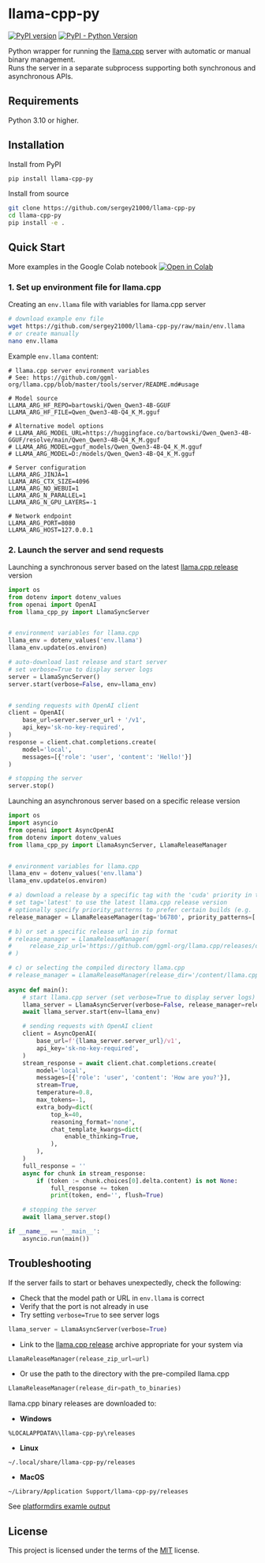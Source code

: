 

# llama-cpp-py

[![PyPI version](https://img.shields.io/pypi/v/llama-cpp-py?color=006400)](https://pypi.org/project/llama-cpp-py/)
[![PyPI - Python Version](https://img.shields.io/pypi/pyversions/llama-cpp-py?color=006400&logo=python&logoColor=gold)](https://pypi.org/project/llama-cpp-py/)

Python wrapper for running the [llama.cpp](https://github.com/ggml-org/llama.cpp) server with automatic or manual binary management.  
Runs the server in a separate subprocess supporting both synchronous and asynchronous APIs.


## Requirements

Python 3.10 or higher.


## Installation

Install from PyPI
```sh
pip install llama-cpp-py
```

Install from source
```sh
git clone https://github.com/sergey21000/llama-cpp-py
cd llama-cpp-py
pip install -e .
```


## Quick Start

More examples in the Google Colab notebook <a href="https://colab.research.google.com/drive/17f6tD5TM9EP52-3NZtZ1qQ-QrrLUTBEG"><img src="https://img.shields.io/static/v1?message=Open%20in%20Colab&logo=googlecolab&labelColor=5c5c5c&color=b3771e&label=%20" alt="Open in Colab"></a>


### 1. Set up environment file for llama.cpp

Creating an `env.llama` file with variables for llama.cpp server
```sh
# download example env file
wget https://github.com/sergey21000/llama-cpp-py/raw/main/env.llama
# or create manually
nano env.llama
```

Example `env.llama` content:
```env
# llama.cpp server environment variables
# See: https://github.com/ggml-org/llama.cpp/blob/master/tools/server/README.md#usage

# Model source
LLAMA_ARG_HF_REPO=bartowski/Qwen_Qwen3-4B-GGUF
LLAMA_ARG_HF_FILE=Qwen_Qwen3-4B-Q4_K_M.gguf

# Alternative model options
# LLAMA_ARG_MODEL_URL=https://huggingface.co/bartowski/Qwen_Qwen3-4B-GGUF/resolve/main/Qwen_Qwen3-4B-Q4_K_M.gguf
# LLAMA_ARG_MODEL=gguf_models/Qwen_Qwen3-4B-Q4_K_M.gguf
# LLAMA_ARG_MODEL=D:/models/Qwen_Qwen3-4B-Q4_K_M.gguf

# Server configuration
LLAMA_ARG_JINJA=1
LLAMA_ARG_CTX_SIZE=4096
LLAMA_ARG_NO_WEBUI=1
LLAMA_ARG_N_PARALLEL=1
LLAMA_ARG_N_GPU_LAYERS=-1

# Network endpoint
LLAMA_ARG_PORT=8080
LLAMA_ARG_HOST=127.0.0.1
```

### 2. Launch the server and send requests

Launching a synchronous server based on the latest [llama.cpp release](https://github.com/ggml-org/llama.cpp/releases) version
```python
import os
from dotenv import dotenv_values
from openai import OpenAI
from llama_cpp_py import LlamaSyncServer


# environment variables for llama.cpp
llama_env = dotenv_values('env.llama')
llama_env.update(os.environ)

# auto-download last release and start server
# set verbose=True to display server logs
server = LlamaSyncServer()
server.start(verbose=False, env=llama_env)


# sending requests with OpenAI client
client = OpenAI(
	base_url=server.server_url + '/v1',
	api_key='sk-no-key-required',
)
response = client.chat.completions.create(
    model='local',
    messages=[{'role': 'user', 'content': 'Hello!'}]
)

# stopping the server
server.stop()
```

Launching an asynchronous server based on a specific release version
```python
import os
import asyncio
from openai import AsyncOpenAI
from dotenv import dotenv_values
from llama_cpp_py import LlamaAsyncServer, LlamaReleaseManager


# environment variables for llama.cpp
llama_env = dotenv_values('env.llama')
llama_env.update(os.environ)

# a) download a release by a specific tag with the 'cuda' priority in the title
# set tag='latest' to use the latest llama.cpp release version
# optionally specify priority_patterns to prefer certain builds (e.g. 'cuda' or 'cpu')
release_manager = LlamaReleaseManager(tag='b6780', priority_patterns=['cuda'])

# b) or set a specific release url in zip format
# release_manager = LlamaReleaseManager(
#     release_zip_url='https://github.com/ggml-org/llama.cpp/releases/download/b6780/llama-b6780-bin-win-cuda-12.4-x64.zip'
# )

# c) or selecting the compiled directory llama.cpp
# release_manager = LlamaReleaseManager(release_dir='/content/llama.cpp/build/bin')
	
async def main():
    # start llama.cpp server (set verbose=True to display server logs)
    llama_server = LlamaAsyncServer(verbose=False, release_manager=release_manager)
    await llama_server.start(env=llama_env)

    # sending requests with OpenAI client
    client = AsyncOpenAI(
        base_url=f'{llama_server.server_url}/v1',
        api_key='sk-no-key-required',
    )
    stream_response = await client.chat.completions.create(
        model='local',
        messages=[{'role': 'user', 'content': 'How are you?'}],
        stream=True,
        temperature=0.8,
        max_tokens=-1,
        extra_body=dict(
            top_k=40,
            reasoning_format='none',
            chat_template_kwargs=dict(
                enable_thinking=True,
            ),
        ),
    )
    full_response = ''
    async for chunk in stream_response:
        if (token := chunk.choices[0].delta.content) is not None:
            full_response += token
            print(token, end='', flush=True)

    # stopping the server
    await llama_server.stop()

if __name__ == '__main__':
    asyncio.run(main())
```


## Troubleshooting

If the server fails to start or behaves unexpectedly, check the following:
- Check that the model path or URL in `env.llama` is correct
- Verify that the port is not already in use
- Try setting `verbose=True` to see server logs
```python
llama_server = LlamaAsyncServer(verbose=True)
```
- Link to the [llama.cpp release](https://github.com/ggml-org/llama.cpp/releases) archive appropriate for your system via 
```python
LlamaReleaseManager(release_zip_url=url)
```
- Or use the path to the directory with the pre-compiled llama.cpp 
```python
LlamaReleaseManager(release_dir=path_to_binaries)
```

llama.cpp binary releases are downloaded to:  
- **Windows**
```
%LOCALAPPDATA%\llama-cpp-py\releases
```
- **Linux**
```
~/.local/share/llama-cpp-py/releases
```
- **MacOS**
```
~/Library/Application Support/llama-cpp-py/releases
```
See [platformdirs examle output](https://github.com/tox-dev/platformdirs?tab=readme-ov-file#example-output)


## License

This project is licensed under the terms of the [MIT](./LICENSE) license.




